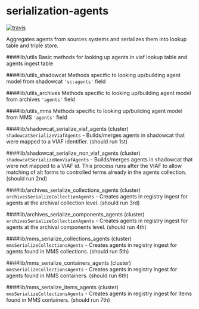 # serialization-agents
[![travis](https://travis-ci.org/nypl-registry/serialization-agents.svg)](https://travis-ci.org/nypl-registry/serialization-agents/)

Aggregates agents from sources systems and serializes them into lookup table and triple store.



####lib/utils
Basic methods for looking up agents in viaf lookup table and agents ingest table

####lib/utils_shadowcat
Methods specific to looking up/building agent model from shadowcat `'sc:agents'` field

####lib/utils_archives
Methods specific to looking up/building agent model from archives `'agents'` field

####lib/utils_mms
Methods specific to looking up/building agent model from MMS `'agents'` field


####lib/shadowcat_serialize_viaf_agents (cluster)
`shadowcatSerializeViafAgents` - Builds/merges agents in shadowcat that were mapped to a VIAF identifier.	(should run 1st)

####lib/shadowcat_serialize_non_viaf_agents (cluster)
`shadowcatSerializeNonViafAgents` - Builds/merges agents in shadowcat that were not mapped to a VIAF id. This process runs after the VIAF to allow matching of alt forms to controlled terms already in the agents collection. (should run 2nd)

####lib/archives_serialize_collections_agents (cluster)
`archivesSerializeCollectionAgents` - Creates agents in registry ingest for agents at the archival collection level. (should run 3rd)

####lib/archives_serialize_components_agents (cluster)
`archivesSerializeCollectionAgents` - Creates agents in registry ingest for agents at the archival components level. (should run 4th)

####lib/mms_serialize_collections_agents (cluster)
`mmsSerializeCollectionsAgents` - Creates agents in registry ingest for agents found in MMS collections. (should run 5th)

####lib/mms_serialize_containers_agents (cluster)
`mmsSerializeCollectionsAgents` - Creates agents in registry ingest for agents found in MMS containers. (should run 6th)

####lib/mms_serialize_items_agents (cluster)
`mmsSerializeCollectionsAgents` - Creates agents in registry ingest for items found in MMS containers. (should run 7th)
